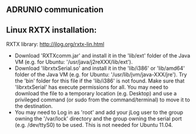 ADRUNIO communication
----------------------




## Linux RXTX installation:
RXTX library: http://jlog.org/rxtx-lin.html

- Download 'RXTXcomm.jar' and install it in the 'lib/ext' folder of the Java VM (e.g. for Ubuntu: '/usr/java/j2reXXX/lib/ext').   
- Download 'librxtxSerial.so' and install it in the 'lib/i386' or 'lib/amd64' folder of the Java VM (e.g. for Ubuntu: '/usr/lib/jvm/java-XXX/jre'). Try the 'bin' folder for this file if the 'lib/i386' is not found. Make sure that 'librxtxSerial' has execute permissions for all.  You may need to download the file to a temporary location (e.g. Desktop) and use a privileged command (or sudo from the command/terminal) to move it to the destination.  
- You may need to Log in as 'root' and add your jLog user to the group owning the '/var/lock' directory and the group owning the serial port (e.g. /dev/ttyS0) to be used. This is not needed for Ubuntu 11.04.

